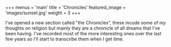 +++
menus = 'main'
title = 'Chronicles'
featured_image = 'images/sunset.jpg'
weight = 3
+++

I've opened a new section called "the Chronicles", these incude some of my thoughts on religion but mainly they are a chronicle of all dreams that I've been having. I've recorded most of the more interesting ones over the last few years so I'll start to transcribe them when I get time.